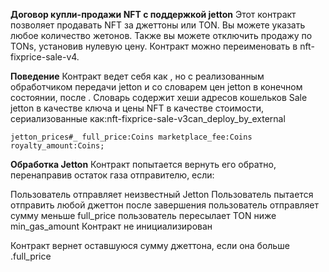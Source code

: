 **Договор купли-продажи NFT с поддержкой jetton**
Этот контракт позволяет продавать NFT за джеттоны или TON. Вы можете указать любое количество жетонов. Также вы можете отключить продажу по TONs, установив нулевую цену. Контракт можно переименовать в nft-fixprice-sale-v4.

**Поведение**
Контракт ведет себя как , но с реализованным обработчиком передачи jetton и со словарем цен jetton в конечном состоянии, после . Словарь содержит хеши адресов кошельков Sale jetton в качестве ключа и цены NFT в качестве стоимости, сериализованные как:nft-fixprice-sale-v3can_deploy_by_external

```
jetton_prices#_ full_price:Coins marketplace_fee:Coins royalty_amount:Coins;
```
**Обработка Jetton**
Контракт попытается вернуть его обратно, перенаправив остаток газа отправителю, если:

Пользователь отправляет неизвестный Jetton
Пользователь пытается отправить любой джеттон после завершения
пользователь отправляет сумму меньше full_price
пользователь пересылает TON ниже min_gas_amount
Контракт не инициализирован

Контракт вернет оставшуюся сумму джеттона, если она больше .full_price
